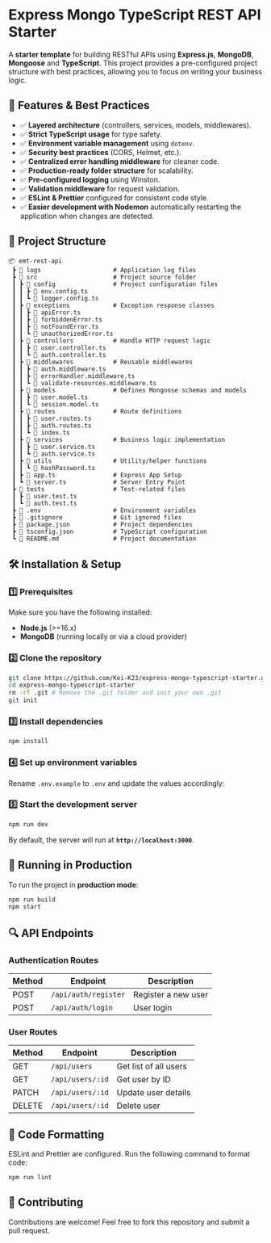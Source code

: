 # Express Mongo TypeScript REST API Starter

A **starter template** for building RESTful APIs using **Express.js**, **MongoDB**, **Mongoose** and **TypeScript**. This project provides a pre-configured project structure with best practices, allowing you to focus on writing your business logic.

## 🚀 Features & Best Practices

- ✅ **Layered architecture** (controllers, services, models, middlewares).
- ✅ **Strict TypeScript usage** for type safety.
- ✅ **Environment variable management** using `dotenv`.
- ✅ **Security best practices** (CORS, Helmet, etc.).
- ✅ **Centralized error handling middleware** for cleaner code.
- ✅ **Production-ready folder structure** for scalability.
- ✅ **Pre-configured logging** using Winston.
- ✅ **Validation middleware** for request validation.
- ✅ **ESLint & Prettier** configured for consistent code style.
- ✅ **Easier development with Nodemon** automatically restarting the application when changes are detected.

## 📂 Project Structure

```
📦 emt-rest-api
 ┣ 📂 logs                    # Application log files
 ┣ 📂 src                     # Project source folder
 ┃ ┣ 📂 config                # Project configuration files
 ┃ ┃ ┣ 📜 env.config.ts
 ┃ ┃ ┗ 📜 logger.config.ts
 ┃ ┣ 📂 exceptions            # Exception response classes
 ┃ ┃ ┣ 📜 apiError.ts
 ┃ ┃ ┣ 📜 forbiddenError.ts
 ┃ ┃ ┣ 📜 notFoundError.ts
 ┃ ┃ ┗ 📜 unauthorizedError.ts
 ┃ ┣ 📂 controllers           # Handle HTTP request logic
 ┃ ┃ ┣ 📜 user.controller.ts
 ┃ ┃ ┗ 📜 auth.controller.ts
 ┃ ┣ 📂 middlewares           # Reusable middlewares
 ┃ ┃ ┣ 📜 auth.middleware.ts
 ┃ ┃ ┣ 📜 errorHandler.middleware.ts
 ┃ ┃ ┗ 📜 validate-resources.middleware.ts
 ┃ ┣ 📂 models                # Defines Mongoose schemas and models
 ┃ ┃ ┣ 📜 user.model.ts
 ┃ ┃ ┗ 📜 session.model.ts
 ┃ ┣ 📂 routes                # Route definitions
 ┃ ┃ ┣ 📜 user.routes.ts
 ┃ ┃ ┣ 📜 auth.routes.ts
 ┃ ┃ ┗ 📜 index.ts
 ┃ ┣ 📂 services              # Business logic implementation
 ┃ ┃ ┣ 📜 user.service.ts
 ┃ ┃ ┗ 📜 auth.service.ts
 ┃ ┣ 📂 utils                 # Utility/helper functions
 ┃ ┃ ┗ 📜 hashPassword.ts
 ┃ ┣ 📜 app.ts                # Express App Setup
 ┃ ┗ 📜 server.ts             # Server Entry Point
 ┣ 📂 tests                   # Test-related files
 ┃ ┣ 📜 user.test.ts
 ┃ ┗ 📜 auth.test.ts
 ┣ 📜 .env                    # Environment variables
 ┣ 📜 .gitignore              # Git ignored files
 ┣ 📜 package.json            # Project dependencies
 ┣ 📜 tsconfig.json           # TypeScript configuration
 ┗ 📜 README.md               # Project documentation
```

## 🛠 Installation & Setup

### 1️⃣ Prerequisites

Make sure you have the following installed:

- **Node.js** (>=16.x)
- **MongoDB** (running locally or via a cloud provider)

### 2️⃣ Clone the repository

```sh
git clone https://github.com/Kei-K23/express-mongo-typescript-starter.git
cd express-mongo-typescript-starter
rm -rf .git # Remove the .git folder and init your own .git
git init
```

### 3️⃣ Install dependencies

```sh
npm install
```

### 4️⃣ Set up environment variables

Rename `.env.example` to `.env` and update the values accordingly:

### 5️⃣ Start the development server

```sh
npm run dev
```

By default, the server will run at **`http://localhost:3000`**.

## 🚀 Running in Production

To run the project in **production mode**:

```sh
npm run build
npm start
```

## 🔍 API Endpoints

### Authentication Routes

| Method | Endpoint             | Description         |
| ------ | -------------------- | ------------------- |
| POST   | `/api/auth/register` | Register a new user |
| POST   | `/api/auth/login`    | User login          |

### User Routes

| Method | Endpoint         | Description           |
| ------ | ---------------- | --------------------- |
| GET    | `/api/users`     | Get list of all users |
| GET    | `/api/users/:id` | Get user by ID        |
| PATCH  | `/api/users/:id` | Update user details   |
| DELETE | `/api/users/:id` | Delete user           |

## 🎨 Code Formatting

ESLint and Prettier are configured. Run the following command to format code:

```sh
npm run lint
```

## 📌 Contributing

Contributions are welcome! Feel free to fork this repository and submit a pull request.
